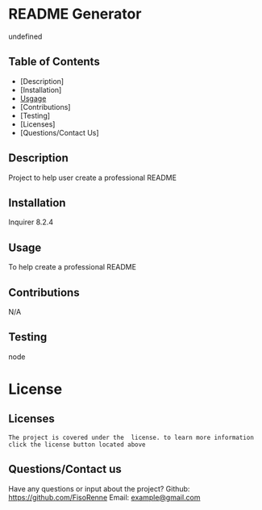 # README Generator

  undefined

  ## Table of Contents 
  - [Description]
  - [Installation]
  - [Usgage](#usage)
  - [Contributions]
  - [Testing]
  - [Licenses]
  - [Questions/Contact Us]



## Description 
Project to help user create a professional README 

## Installation 
Inquirer 8.2.4

## Usage 
To help create a professional README

## Contributions
N/A

## Testing
node

# License 
 ## Licenses 
    The project is covered under the  license. to learn more information click the license button located above


## Questions/Contact us
Have any questions or input about the project? 
Github: https://github.com/FisoRenne
Email: example@gmail.com


